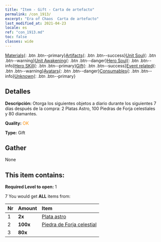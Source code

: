 ```yaml
---
title: "Item - Gift - Carta de artefacto"
permalink: /con_1913/
excerpt: "Era of Chaos  Carta de artefacto"
last_modified_at: 2021-04-23
locale: es
ref: "con_1913.md"
toc: false
classes: wide
---
```

 [Materials](/ItemsES/){: .btn .btn--primary}[Artifacts](/ItemsES/Artifacts/){: .btn .btn--success}[Unit Soul](/ItemsES/UnitSoul/){: .btn .btn--warning}[Unit Awakening](/ItemsES/UnitAwakening/){: .btn .btn--danger}[Hero Soul](/ItemsES/HeroSoul/){: .btn .btn--info}[Hero SKill](/ItemsES/HeroSkill/){: .btn .btn--primary}[Gift](/ItemsES/Gift/){: .btn .btn--success}[Event related](/ItemsES/Events/){: .btn .btn--warning}[Avatars](/ItemsES/Avatars/){: .btn .btn--danger}[Consumables](/ItemsES/Consumables/){: .btn .btn--info}[Unknown](/ItemsES/Unknown/){: .btn .btn--primary}

## Detalles
 **Descripción:** Otorga los siguientes objetos a diario durante los siguientes 7 días después de la compra: 2 Platas Astro, 100 Piedras de Forja celestiales y 80 diamantes.

 **Quality:** <span style="color: #FF8C00">OK</span>

 **Type:** Gift

## Gather

  None

## This item contains:

 **Required Level to open:** 1

 7 You would get **ALL** items  from:

  | Nr | Amount |     Item    |
  |:---|:-------|:------------|
  | 1 |  **2x** | [Plata astro](/ItemsES/con_969/) |  | 
  | 2 |  **100x** | [Piedra de Forja celestial](/ItemsES/art_188/) |  | 
  | 3 |  **80x** | <i class="fas fa-gem"/> |  | 

